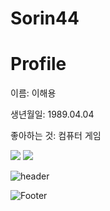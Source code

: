 # Sorin44


<h1>Profile </h1>
<p>이름: 이해용</p>
<p>생년월일: 1989.04.04<p>
<p>좋아하는 것: 컴퓨터 게임</p>

<img src="https://img.shields.io/badge/HTML5-E34F26?style=flat-square&logo=HTML5&logoColor=white"/>
<img src="https://img.shields.io/badge/CSS3-1572B6?style=flat-square&logo=CSS3&logoColor=blue"/>

![header](https://capsule-render.vercel.app/api?type=wave&color=auto&height=100&section=header&text=이해용&fontSize=50)


![Footer](https://capsule-render.vercel.app/api?type=waving&color=auto&height=200&section=footer)



